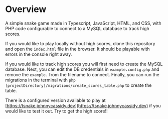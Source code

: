 # Overview

A simple snake game made in Typescript, JavaScript, HTML, and CSS, with PHP code configurable to connect to a MySQL database to track high scores.

If you would like to play locally without high scores, clone this repository and open the `index.html` file in the browser. It should be playable with errors in the console right away.

If you would like to track high scores you will first need to create the MySQL database. Next, you can edit the DB credentials in `example.config.php` and remove the `example.` from the filename to connect. Finally, you can run the migrations in the terminal with `php [projectDirectory]/migrations/create_scores_table.php` to create the table.

There is a configured version available to play at [https://tsnake.johnnycassidy.dev](https://tsnake.johnnycassidy.dev) if you would like to test it out. Try to get the high score!!
